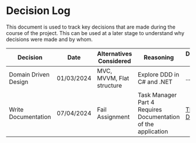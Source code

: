 # Decision Log

This document is used to track key decisions that are made during the course of the project. This can be used at a later stage to understand why decisions were made and by whom.

| **Decision** | **Date** | **Alternatives Considered** | **Reasoning** | **Detailed doc** | **Made By** | **Work Required** |
| --- | :---: |  --- | --- | --- | --- | --- |
| Domain Driven Design | 01/03/2024 | MVC, MVVM, Flat structure | Explore DDD in C# and .NET | ... | JM | Review and Fix |
| Write Documentation | 07/04/2024 | Fail Assignment | Task Manager Part 4 Requires Documentation of the application | [These Docs](../README.md) | JM | Review |
